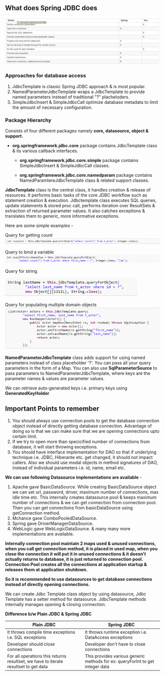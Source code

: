 ## What does Spring JDBC does ##
![Spring JDBC](https://github.com/deepakmotlani/Notes/blob/master/Spring%20Framework/Spring%20JDBC/images/spring-jdbc-does-what.PNG)


### Approaches for database access ###
1. JdbcTemplate is classic Spring JDBC approach & is most popular.
2. NamedParameterJdbcTemplate wraps a JdbcTemplate to provide named parameters instead of traditional "?" placheloders.
3. SimpleJdbcInsert & SimpleJdbcCall optimize database metadata to limit the amount of necessary configuration.

### Package Hierarchy ###

Consists of four different packages namely **core, datasource, object & support.**

- **org.springframework.jdbc.core** package contains JdbcTemplate class & its various callback interfaces.

   - **org.springframework.jdbc.core.simple** package contains SimpleJdbcInsert & SimpleJdbcCall classes.

   - **org.springframework.jdbc.core.namedparam** package contains NamedParamtereJdbcTemplate class & related support classes.

**JdbcTemplate** class is the central class, it handles creation & release of resources. It performs basic tasks of the core JDBC workflow such as statement creation & execution. Jdbctemplate class executes SQL queries, update statements & stored proc call, performs iteration over ResultSets & extraction of returned parameter values. It also catches exceptions & translates them to generic, more informative exceptions. 

Here are some simple examples - 

Query for getting count
![](https://github.com/deepakmotlani/Notes/blob/master/Spring%20Framework/Spring%20JDBC/images/jdbctemplate-ex1.PNG)


Query to bind a variable
![](https://github.com/deepakmotlani/Notes/blob/master/Spring%20Framework/Spring%20JDBC/images/jdbctemplate-ex2.PNG)


Query for string

![](https://github.com/deepakmotlani/Notes/blob/master/Spring%20Framework/Spring%20JDBC/images/jdbctemplate-ex3.PNG)


Query for populating multiple domain objects
![](https://github.com/deepakmotlani/Notes/blob/master/Spring%20Framework/Spring%20JDBC/images/jdbctemplate-ex4.PNG)


**NamedParameterJdbcTemplate** class adds support for using named parameters instead of class placeholder '?'. You can pass all your query parameters in the form of a Map. You can also use **SqlParameterSource** to pass parameters to NamedParameterJdbcTemplate, where keys are the parameter names & values are parameter values.

We can retrieve auto-generated keys i.e. primary keys using **GeneratedKeyHolder**

## Important Points to remember
1. You should always use connection pools to get the database connection object instead of directly getting database connection. Advantage of doing so is that we can make sure that we are opening connections upto certain limit.
2. If we try to open more than specicified number of connections from database, it will start throwing exceptions.
3. You should have interface implementation for DAO so that if underlying technique i.e. JDBC, Hiberante etc. get changed, it should not impact callers. Also we should use modal objects in method signatures of DAO, instead of individual parameters i.e. id, name, email etc.

**We can use following Datasource implementations are available** -
1. Apache gave BasicDataSource. 
   While creating BasicDataSource object we can set url, password, driver, maximum number of connections, max idle time etc. This internally creates datasource pool & keeps maximum number of connections & we can get connection from connection pool. Then you can get connections from basicDataSource using getConnection method.
2. Mchance gave ComboPooledDataSource.
3. Spring gave DriverManagerDataSource.
4. WebLogic gave WebLogicDataSource. 
& many many more implementations are available.

**Internally connection pool maintain 2 maps used & unused connections, when you call get connection method, it is placed in used map, when you close the connection it will put it in unused connections & it doesn't actually returns to database, it is just returned to connection pool. Connection Pool creates all the connections at application startup & releases them at application shutdown.**

**So it is recommended to use datasources to get database connections instead of directly opening connections.**

We can create Jdbc Template class object by using datasource, Jdbc Template has a setter method for datasource. JdbcTemplate methods internally manages opening & closing connection.

**Difference b/w Plain JDBC & Spring JDBC**

| Plain JDBC | Spring JDBC |
| ---------- | ----------- |
| It throws compile time exceptions i.e. SQL exceptions | It throws runtime exception i.e. DataAccess exceptions |
| Developer should close connections | Developer don't have to close connections |
| For all operations this returns resultset, we have to iterate resultset to get data | This provides various generic methods for ex: queryForInt to get integer data|
